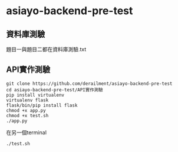 # asiayo-backend-pre-test

## 資料庫測驗
題目一與題目二都在資料庫測驗.txt

## API實作測驗
```
git clone https://github.com/derailment/asiayo-backend-pre-test
cd asiayo-backend-pre-test/API實作測驗
pip install virtualenv
virtualenv flask
flask/bin/pip install flask
chmod +x app.py
chmod +x test.sh
./app.py
```
在另一個terminal
```
./test.sh
```
